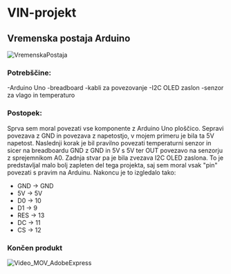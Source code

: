 # VIN-projekt
## Vremenska postaja Arduino


![VremenskaPostaja](https://user-images.githubusercontent.com/74730730/186911517-553fd865-cd43-4907-b625-8e57805e6d44.jpg)


### Potrebščine:
-Arduino Uno
-breadboard
-kabli za povezovanje
-I2C OLED zaslon
-senzor za vlago in temperaturo

### Postopek:
Sprva sem moral povezati vse komponente z Arduino Uno ploščico. Sepravi povezava z GND in povezava z napetostjo, v mojem primeru je bila ta 5V napetost. 
Naslednji korak je bil pravilno povezati temperaturni senzor in sicer na breadboardu GND z GND in 5V s 5V ter OUT povezavo na senzorju z sprejemnikom A0.
Zadnja stvar pa je bila zvezava I2C OLED zaslona. To je predstavljal malo bolj zapleten del tega projekta, saj sem moral vsak "pin" povezati s pravim na Arduinu. 
Nakoncu je to izgledalo tako:
- GND -> GND
- 5V -> 5V
- D0 -> 10
- D1 -> 9
- RES -> 13
- DC -> 11
- CS -> 12

### Končen produkt
![Video_MOV_AdobeExpress](https://user-images.githubusercontent.com/74730730/186915828-ee5e2fe2-f0b5-4c9f-b9d2-c916ee9f60da.gif)
